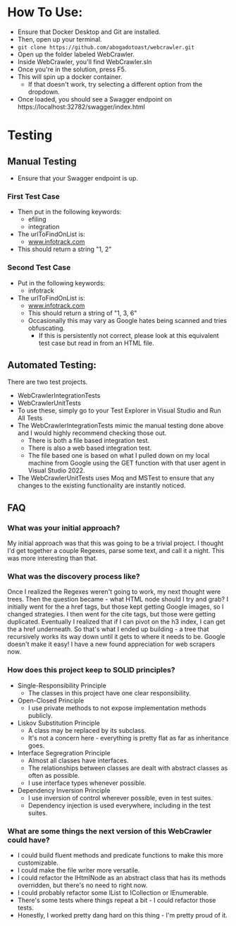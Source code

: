# How To Use:

 - Ensure that Docker Desktop and Git are installed.
 - Then, open up your terminal.
- `git clone https://github.com/abogadotoast/webcrawler.git`
- Open up the folder labeled WebCrawler.
- Inside WebCrawler, you'll find WebCrawler.sln
- Once you're in the solution, press F5.
- This will spin up a docker container. 
	- If that doesn't work, try selecting a different option from the dropdown.
- Once loaded, you should see a Swagger endpoint on https://localhost:32782/swagger/index.html

# Testing
## Manual Testing
- Ensure that your Swagger endpoint is up.
### First Test Case
- Then put in the following keywords:
	- efiling
	- integration
- The urlToFindOnList is:
	- www.infotrack.com
- This should return a string "1, 2"
### Second Test Case
- Put in the following keywords:
	- infotrack
- The urlToFindOnList is:
	- www.infotrack.com
	- This should return a string of "1, 3, 6"
	- Occasionally this may vary as Google hates being scanned and tries obfuscating. 
		- If this is persistently not correct, please look at this equivalent test case but read in from an HTML file.
	
## Automated Testing:
There are two test projects.
 - WebCrawlerIntegrationTests 
 - WebCrawlerUnitTests
 - To use these, simply go to your Test Explorer in Visual Studio and Run All Tests
 - The WebCrawlerIntegrationTests mimic the manual testing done above and I would highly recommend checking those out. 
	 - There is both a file based integration test.
	 - There is also a web based integration test.
	 - The file based one is based on what I pulled down on my local machine from Google using the GET function with that user agent in Visual Studio 2022.
  - The WebCrawlerUnitTests uses Moq and MSTest to ensure that any changes to the existing functionality are instantly noticed.

## FAQ
### What was your initial approach?
My initial approach was that this was going to be a trivial project. I thought I'd get together a couple Regexes, parse some text, and call it a night. This was more interesting than that. 
### What was the discovery process like?
Once I realized the Regexes weren't going to work, my next thought were trees.
Then the question became - what HTML node should I try and grab?
I initially went for the a href tags, but those kept getting Google images, so I changed strategies.
I then went for the cite tags, but those were getting duplicated.
Eventually I realized that if I can pivot on the h3 index, I can get the a href underneath.
So that's what I ended up building - a tree that recursively works its way down until it gets to where it needs to be.
Google doesn't make it easy! I have a new found appreciation for web scrapers now.
### How does this project keep to SOLID principles?
- Single-Responsibility Principle
	- The classes in this project have one clear responsibility.
- Open-Closed Principle
	- I use private methods to not expose implementation methods publicly. 
- Liskov Substitution Principle
	- A class may be replaced by its subclass.
	- It's not a concern here - everything is pretty flat as far as inheritance goes.
- Interface Segregration Principle
	- Almost all classes have interfaces.
	- The relationships between classes are dealt with abstract classes as often as possible.
	- I use interface types whenever possible.
- Dependency Inversion Principle
	- 	 I use inversion of control wherever possible, even in test suites.
	- 	Dependency injection is used everywhere, including in the test suites.

### What are some things the next version of this WebCrawler could have?

- I could build fluent methods and predicate functions to make this more customizable.
- I could make the file writer more versatile.
- I could refactor the IHtmlNode as an abstract class that has its methods overridden, but there's no need to right now.
- I could probably refactor some IList to ICollection or IEnumerable.
- There's some tests where things repeat a bit - I could refactor those tests.
- Honestly, I worked pretty dang hard on this thing - I'm pretty proud of it.
